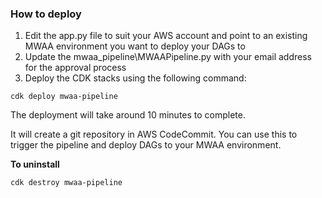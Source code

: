 ### How to deploy

1. Edit the app.py file to suit your AWS account and point to an existing MWAA environment you want to deploy your DAGs to
2. Update the mwaa_pipeline\MWAAPipeline.py with your email address for the approval process
3. Deploy the CDK stacks using the following command:

```
cdk deploy mwaa-pipeline
```

The deployment will take around 10 minutes to complete.

It will create a git repository in AWS CodeCommit. You can use this to trigger the pipeline and deploy DAGs to your MWAA environment.

**To uninstall**

```
cdk destroy mwaa-pipeline
```
